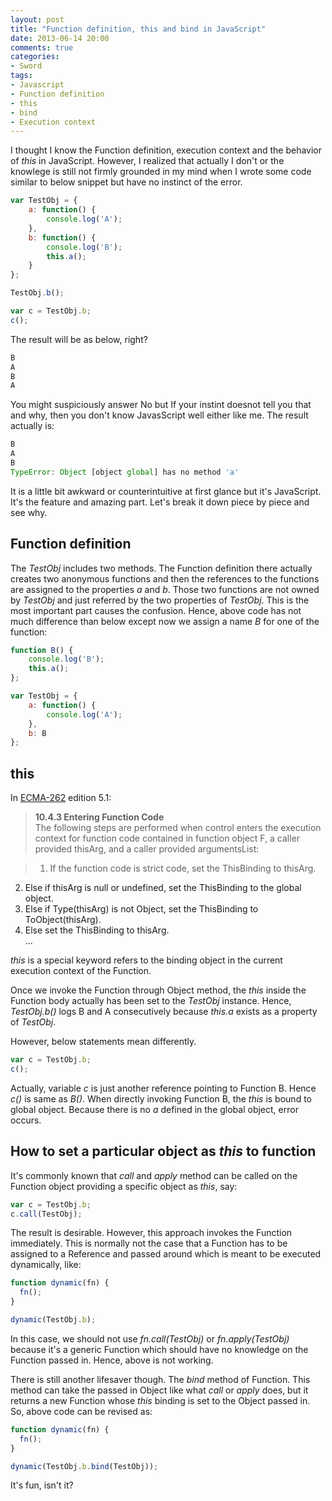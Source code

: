 ```yaml
---
layout: post
title: "Function definition, this and bind in JavaScript"
date: 2013-06-14 20:00
comments: true
categories: 
- Sword
tags:
- Javascript
- Function definition
- this
- bind
- Execution context
---
```


[ECMA-262]: http://www.ecma-international.org/publications/standards/Ecma-262.htm

I thought I know the Function definition, execution context and the behavior of _this_ in JavaScript.  However, I realized that actually I don't or the knowlege is still not firmly grounded in my mind when I wrote some code similar to below snippet but have no instinct of the error.  

```javascript
var TestObj = {
    a: function() {
        console.log('A');
    },
    b: function() {
        console.log('B');
        this.a();
    }
};

TestObj.b();

var c = TestObj.b;
c();
```

The result will be as below, right?  

```javascript
B
A
B
A
```

You might suspiciously answer No but If your instint doesnot tell you that and why, then you don't know JavasScript well either like me.  The result actually is:  

```javascript
B
A
B
TypeError: Object [object global] has no method 'a'
```

It is a little bit awkward or counterintuitive at first glance but it's JavaScript.  It's the feature and amazing part.  Let's break it down piece by piece and see why.  

## Function definition  
The _TestObj_ includes two methods.  The Function definition there actually creates two anonymous functions and then the references to the functions are assigned to the properties _a_ and _b_.  Those two functions are not owned by _TestObj_ and just referred by the two properties of _TestObj_.  This is the most important part causes the confusion.  Hence, above code has not much difference than below except now we assign a name _B_ for one of the function:  

```javascript
function B() {
    console.log('B');
    this.a();
};

var TestObj = {
    a: function() {
        console.log('A');
    },
    b: B
};
```

## this  
In [ECMA-262][] edition 5.1:  
>**10.4.3 Entering Function Code**  
>The following steps are performed when control enters the execution context for function code contained in
function object F, a caller provided thisArg, and a caller provided argumentsList:  

>1. If the function code is strict code, set the ThisBinding to thisArg.  
2. Else if thisArg is null or undefined, set the ThisBinding to the global object.  
3. Else if Type(thisArg) is not Object, set the ThisBinding to ToObject(thisArg).  
4. Else set the ThisBinding to thisArg.  
...

_this_ is a special keyword refers to the binding object in the current execution context of the Function.  

Once we invoke the Function through Object method, the _this_ inside the Function body actually has been set to the _TestObj_ instance.  Hence, _TestObj.b()_ logs B and A consecutively because _this.a_ exists as a property of _TestObj_.  

However, below statements mean differently.  

```javascript
var c = TestObj.b;
c();
```

Actually, variable _c_  is just another reference pointing to Function B.  Hence _c()_ is same as _B()_.  When directly invoking Function B, the _this_ is bound to global object.  Because there is no _a_ defined in the global object, error occurs.   

## How to set a particular object as _this_ to function  
It's commonly known that _call_ and _apply_ method can be called on the Function object providing a specific object as _this_, say:  

```javascript
var c = TestObj.b;
c.call(TestObj);
```

The result is desirable.  However, this approach invokes the Function immediately.  This is normally not the case that a Function has to be assigned to a Reference and passed around which is meant to be executed dynamically, like:  

```javascript
function dynamic(fn) {
  fn();
}

dynamic(TestObj.b);
```

In this case, we should not use _fn.call(TestObj)_ or _fn.apply(TestObj)_ because it's a generic Function which should have no knowledge on the Function passed in.  Hence, above is not working.  

There is still another lifesaver though.  The _bind_ method of Function.  This method can take the passed in Object like what _call_ or _apply_ does, but it returns a new Function whose _this_ binding is set to the Object passed in.  So, above code can be revised as:  

```javascript
function dynamic(fn) {
  fn();
}

dynamic(TestObj.b.bind(TestObj));
```

It's fun, isn't it?
